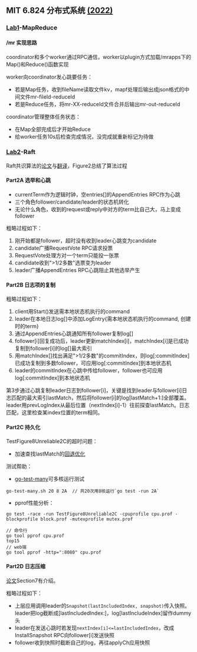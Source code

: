## MIT 6.824 分布式系统 [(2022)](http://nil.csail.mit.edu/6.824/2022/schedule.html)

### [Lab1](http://nil.csail.mit.edu/6.824/2022/labs/lab-mr.html)-MapReduce

#### /mr 实现思路

coordinator和多个worker通过RPC通信，worker以plugin方式加载/mrapps下的Map()和Reduce()函数实现

worker向coordinator发心跳要任务：
- 若是Map任务，收到fileName读取文件kv，mapf处理后输出成json格式的中间文件mr-fileId-reduceId
- 若是Reduce任务，将mr-XX-reduceId文件合并后输出mr-out-reduceId

coordinator管理整体任务状态：
- 在Map全部完成后才开始Reduce
- 给worker任务10s后检查完成情况，没完成就重新标记为待做

### [Lab2](http://nil.csail.mit.edu/6.824/2022/labs/lab-raft.html)-Raft

Raft共识算法的[论文][1]与[翻译][2]，Figure2总结了算法过程

#### Part2A 选举和心跳
- currentTerm作为逻辑时钟，空entries[]的AppendEntries RPC作为心跳
- 三个角色follower/candidate/leader的状态机转化
- 无论什么角色，收到的request或reply中对方的term比自己大，马上变成follower

粗略过程如下：
1. 刚开始都是follower，超时没有收到leader心跳变为candidate
2. candidate广播RequestVote RPC请求投票
3. RequestVote处理方对一个term只能投一张票
4. candidate收到">1/2多数"选票变为leader
5. leader广播AppendEntries RPC心跳阻止其他选举产生

#### Part2B 日志项的复制

粗略过程如下：
1. client用Start()发送需本地状态机执行的command
2. leader在本地日志log[]中添加LogEntry{需本地状态机执行的command, 创建时的term}
3. 通过AppendEntries心跳通知所有follower复制log[]
4. follower[i]回复成功后，leader更新matchIndex[i]，matchIndex[i]是已成功复制到follower[i]的log[]最大索引
5. 用matchIndex[]找出满足">1/2多数"的commitIndex，则log[:commitIndex]已成功复制到多数follower，可应用log[:commitIndex]到本地状态机
6. leader的commitIndex在心跳中传给follower，follower也可应用log[:commitIndex]到本地状态机

第3步通过心跳复制leader日志到follower[i]，关键是找到leader与follower[i]日志匹配的最大索引lastMatch，然后将follower[i]的log[lastMatch+1:]全部覆盖。leader用prevLogIndex从最后位置（nextIndex[i]-1）往前探查lastMatch。日志匹配，这里检查某index位置的term相同。

#### Part2C 持久化
TestFigure8Unreliable2C的超时问题：
- 加速查找lastMatch的[回退优化](https://thesquareplanet.com/blog/students-guide-to-raft/#an-aside-on-optimizations)

测试帮助： 
- [go-test-many](https://gist.github.com/smilingpoplar/793cb88ff29bff65bdb1a78d49f4cfdd)可多核运行测试
```
go-test-many.sh 20 8 2A  // 共20次用8核运行`go test -run 2A`
```
- pprof性能分析：
```
go test -race -run TestFigure8Unreliable2C -cpuprofile cpu.prof -blockprofile block.prof -mutexprofile mutex.prof

// 命令行
go tool pprof cpu.prof
top15
// web端
go tool pprof -http=":8080" cpu.prof
```
#### Part2D 日志压缩
[论文][1]Section7有介绍。

粗略过程如下：
- 上层应用调用leader的`Snapshot(lastIncludedIndex, snapshot)`传入快照。leader把log截断成[lastIncludedIndex:]，log[lastIncludeIndex]留作dummy头
- leader在发送心跳时若发现`nextIndex[i]<=lastIncludedIndex`，改成InstallSnapshot RPC向follower[i]发送快照
- follower收到快照时截断自己的log，再往applyCh应用快照


[1]: https://pdos.csail.mit.edu/6.824/papers/raft-extended.pdf
[2]: https://github.com/maemual/raft-zh_cn/blob/master/raft-zh_cn.md
